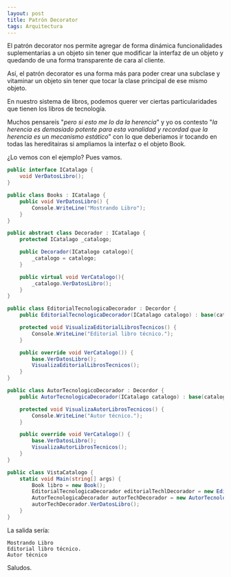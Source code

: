 ```yaml
---
layout: post
title: Patrón Decorator
tags: Arquitectura
---
```


El patrón decorator nos permite agregar de forma dinámica funcionalidades suplementarias a un objeto sin tener que modificar la interfaz de un objeto y quedando de una forma transparente de cara al cliente.

Así, el patrón decorator es una forma más para poder crear una subclase y vitaminar un objeto sin tener que tocar la clase principal de ese mismo objeto.

En nuestro sistema de libros, podemos querer ver ciertas particularidades que tienen los libros de tecnología.

Muchos pensareís "*pero si esto me lo da la herencia*" y yo os contesto "*la herencia es demasiado potente para esta vanalidad y recordad que la herencia es un mecanismo estático*" con lo que deberiamos ir tocando en todas las hereditairas si ampliamos la interfaz o el objeto Book.

¿Lo vemos con el ejemplo? Pues vamos.

~~~csharp
public interface ICatalago {
    void VerDatosLibro();
}

public class Books : ICatalago {
    public void VerDatosLibro() {
        Console.WriteLine("Mostrando Libro");
    }
}

public abstract class Decorador : ICatalago {
    protected ICatalago _catalogo;

    public Decorador(ICatalogo catalogo){
        _catalogo = catalogo;
    }

    public virtual void VerCatalogo(){
        _catalogo.VerDatosLibro();
    }
}

public class EditorialTecnologicaDecorador : Decordor {
    public EditorialTecnologicaDecorador(ICatalago catalogo) : base(catalogo) { }

    protected void VisualizaEditorialLibrosTecnicos() {
        Console.WriteLine("Editorial libro técnico.");
    }

    public override void VerCatalogo()) {
        base.VerDatosLibro();
        VisualizaEditorialLibrosTecnicos();
    }
}

public class AutorTecnologicoDecorador : Decordor {
    public AutorTecnologicaDecorador(ICatalago catalogo) : base(catalogo) { }

    protected void VisualizaAutorLibrosTecnicos() {
        Console.WriteLine("Autor técnico.");
    }

    public override void VerCatalogo() {
        base.VerDatosLibro();
        VisualizaAutorLibrosTecnicos();
    }
}

public class VistaCatalogo {
    static void Main(string[] args) {
        Book libro = new Book();
        EditorialTecnologicaDecorador editorialTechlDecorador = new EditorialTecnologicaDecorador(libro);
        AutorTecnologicaDecorador autorTechDecorador = new AutorTecnologicaDecorador(libro);
        autorTechDecorador.VerDatosLibro();
    }
}

~~~

La salida sería:

    Mostrando Libro
    Editorial libro técnico.
    Autor técnico

Saludos.
